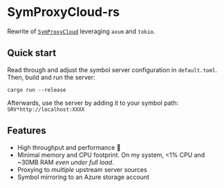 # SymProxyCloud-rs
Rewrite of [`SymProxyCloud`](https://github.com/microsoft/SymProxyCloud/tree/main) leveraging `axum` and `tokio`.

## Quick start
Read through and adjust the symbol server configuration in `default.toml`.
Then, build and run the server:

```
cargo run --release
```

Afterwards, use the server by adding it to your symbol path: `SRV*http://localhost:XXXX`

## Features
* High throughput and performance 🚀
* Minimal memory and CPU footprint. On my system, <1% CPU and ~30MB RAM _even under full load_.
* Proxying to _multiple_ upstream server sources
* Symbol mirroring to an Azure storage account
